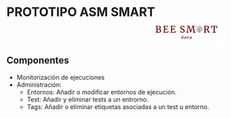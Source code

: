 # PROTOTIPO ASM SMART [<img align="right" src="/src/components/Logo/logo.png" alt="español" width="170"/>](https://nextret.net/)

<br>
<br>

## Componentes

-   Monitorización de ejecuciones
-   Administración:
    -   Entornos: Añadir o modificar entornos de ejecución.
    -   Test: Añadir y eliminar tests a un entrorno.
    -   Tags: Añadir o eliminar etiquetas asociadas a un test u entorno.
